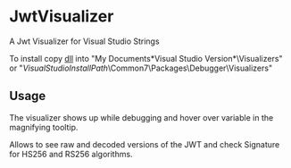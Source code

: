 # JwtVisualizer
A Jwt Visualizer for Visual Studio Strings


To install copy [dll](https://github.com/benjidev/JwtVisualizer/blob/master/Compiled/JwtVisualizer.dll "dll") into "My Documents\*Visual Studio Version*\Visualizers" or "*VisualStudioInstallPath*\Common7\Packages\Debugger\Visualizers"

## Usage
The visualizer shows up while debugging and hover over variable in the magnifying tooltip.

Allows to see raw and decoded versions of the JWT and check Signature for HS256 and RS256 algorithms.